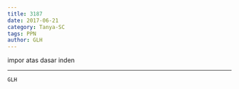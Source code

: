 ```yaml
---
title: 3187
date: 2017-06-21
category: Tanya-SC
tags: PPN
author: GLH
---
```


impor atas dasar inden

---



`GLH`
